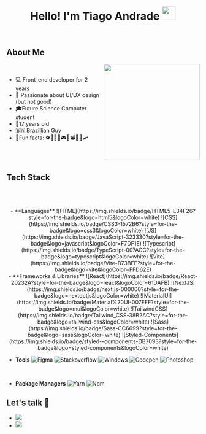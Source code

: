 <h1 align="center"><b>Hello! I'm Tiago Andrade </b><img src="https://media.giphy.com/media/hvRJCLFzcasrR4ia7z/giphy.gif" width="35"></h1>

<br>

## About Me

<picture><img src="https://media.tenor.com/q9s_XmoedE8AAAAj/piske-usagi.gif" width=250px align="right"></picture> 

<br>

- 💻 Front-end developer for 2 years
- 🎨 Passionate about UI/UX design (but not good)
- 🎓Future Science Computer student
- 👦17 years old
- 🇧🇷 Brazillian Guy
- 🎉Fun facts: ⚽🏐🏓🥋🎮🎵📽️🍕🍔🛩️

<br><br>

## Tech Stack
<br>

<p align="center">
<br>
- **Languages**
 ![HTML](https://img.shields.io/badge/HTML5-E34F26?style=for-the-badge&logo=html5&logoColor=white)
 ![CSS](https://img.shields.io/badge/CSS3-1572B6?style=for-the-badge&logo=css3&logoColor=white)
 ![JS](https://img.shields.io/badge/JavaScript-323330?style=for-the-badge&logo=javascript&logoColor=F7DF1E)
 ![Typescript](https://img.shields.io/badge/TypeScript-007ACC?style=for-the-badge&logo=typescript&logoColor=white)
 ![Vite](https://img.shields.io/badge/Vite-B73BFE?style=for-the-badge&logo=vite&logoColor=FFD62E)
 
 <br>
- **Frameworks & Libraries**
 ![React](https://img.shields.io/badge/React-20232A?style=for-the-badge&logo=react&logoColor=61DAFB)
 ![NextJS](https://img.shields.io/badge/next.js-000000?style=for-the-badge&logo=nextdotjs&logoColor=white)
 ![MaterialUI](https://img.shields.io/badge/Material%20UI-007FFF?style=for-the-badge&logo=mui&logoColor=white)
 ![TailwindCSS](https://img.shields.io/badge/Tailwind_CSS-38B2AC?style=for-the-badge&logo=tailwind-css&logoColor=white)
 ![Sass](https://img.shields.io/badge/Sass-CC6699?style=for-the-badge&logo=sass&logoColor=white)
 ![Styled-Components](https://img.shields.io/badge/styled--components-DB7093?style=for-the-badge&logo=styled-components&logoColor=white)

<br>

- **Tools**
 ![Figma](https://img.shields.io/badge/Figma-F24E1E?style=for-the-badge&logo=figma&logoColor=white)
 ![Stackoverflow](https://img.shields.io/badge/Stack_Overflow-FE7A16?style=for-the-badge&logo=stack-overflow&logoColor=white)
 ![Windows](https://img.shields.io/badge/Windows-0078D6?style=for-the-badge&logo=windows&logoColor=white)
 ![Codepen](https://img.shields.io/badge/Codepen-000000?style=for-the-badge&logo=codepen&logoColor=white)
 ![Photoshop](https://img.shields.io/badge/Adobe%20Photoshop-31A8FF?style=for-the-badge&logo=Adobe%20Photoshop&logoColor=black)
 
<br>
 
- **Package Managers**
 ![Yarn](https://img.shields.io/badge/Yarn-2C8EBB?style=for-the-badge&logo=yarn&logoColor=white)
 ![Npm](https://img.shields.io/badge/npm-CB3837?style=for-the-badge&logo=npm&logoColor=white)


<div id="connections">
 <h2>Let's talk 📢</h2>
  <ul>
    <li>
      <a href="mailto: tiagobbandrade2704@gmail.com" target="_blank">
        <img src="https://img.shields.io/badge/Gmail-D14836?style=for-the-badge&logo=gmail&logoColor=white">
      </a>
    </li>
    <li>
      <a href="https://www.linkedin.com/in/tiagobba" target="_blank">
        <img src="https://img.shields.io/badge/LinkedIn-0077B5?style=for-the-badge&logo=linkedin&logoColor=white">
      </a>
    </li>
  </ul>
</div>

